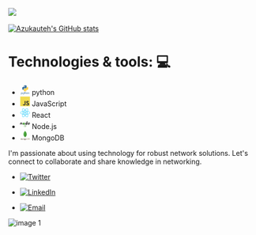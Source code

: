 
                                           
![](https://komarev.com/ghpvc/?username=azukautehusername&label=PROFILE+VIEWS)

[![Azukauteh's GitHub stats](https://github-readme-stats.vercel.app/api?username=azukauteh&show_icons=true&theme=radical)](https://github.com/azukauteh)


  

<!DOCTYPE html>
<html lang="en">
<head>
    <meta charset="UTF-8">
    <meta name="viewport" content="width=device-width, initial-scale=1.0">
</head>
<body>
    <h1>Technologies & tools: 💻</h1>
    <ul>
        <li>
            <img src="https://raw.githubusercontent.com/devicons/devicon/master/icons/python/python-original-wordmark.svg" alt="python" width="20" /> python 
        </li>
        <li>
            <img src="https://raw.githubusercontent.com/devicons/devicon/master/icons/javascript/javascript-original.svg" alt="JavaScript" width="20" /> JavaScript
        </li>
        <li>
            <img src="https://raw.githubusercontent.com/devicons/devicon/master/icons/react/react-original.svg" alt="React" width="20" /> React
        </li>
        <li>
            <img src="https://raw.githubusercontent.com/devicons/devicon/master/icons/nodejs/nodejs-original-wordmark.svg" alt="Node.js" width="20" /> Node.js
        </li>
        <li>
            <img src="https://raw.githubusercontent.com/devicons/devicon/master/icons/mongodb/mongodb-original-wordmark.svg" alt="MongoDB" width="20" /> MongoDB
        </li>
    </ul>
</body>
</html>


I'm passionate about using technology for robust network solutions. Let's connect to collaborate and share knowledge in networking.

- <a href="https://x.com/Magnifi66148508" target="_blank"><img src="https://img.shields.io/twitter/follow/Magnifi66148508?style=social&logo=x" alt="Twitter" width="120px" height="25px" /></a>
- <a href="https://www.linkedin.com/in/azukauteh" target="_blank"><img src="https://img.shields.io/badge/LinkedIn-Connect-blue?logo=linkedin" alt="LinkedIn" width="120px" height="25px" /></a>

- <a href="mailto:aazure263@gmail.com" target="_blank">
    <img src="https://img.shields.io/badge/Email-Contact-red?logo=gmail" alt="Email" width="120px" height="25px" />
</a>





![image 1](https://i.imgur.com/si6dAB6.png)




